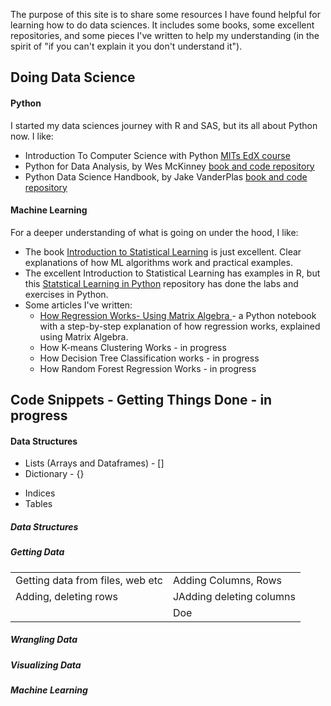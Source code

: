 The purpose of this site is to share some resources I have found helpful for learning how to do data sciences.  It includes some books, some excellent repositories, and some pieces I've written to help my understanding (in the spirit of "if you can't explain it you don't understand it"). 

## Doing Data Science

#### Python
I started my data sciences journey with R and SAS, but its all about Python now. I like:
* Introduction To Computer Science with Python <a href="https://www.edx.org/course/introduction-to-computer-science-and-programming-7" rel="nofollow"> MITs EdX course</a>
* Python for Data Analysis, by Wes McKinney <a href="https://github.com/wesm/pydata-book/" rel="nofollow"> book and code repository</a>
* Python Data Science Handbook, by Jake VanderPlas <a href="https://jakevdp.github.io/PythonDataScienceHandbook/" rel="nofollow"> book and code repository</a>

#### Machine Learning
For a deeper understanding of what is going on under the hood, I like: 
* The book <a href="http://faculty.marshall.usc.edu/gareth-james/ISL/" rel="nofollow">Introduction to Statistical Learning</a> is just excellent. Clear explanations of how ML algorithms work and practical examples. 
* The excellent Introduction to Statistical Learning has examples in R, but this <a href="https://github.com/JWarmenhoven/ISLR-python" rel="nofollow">Statstical Learning in Python</a> repository has done the labs and exercises in Python.
* Some articles I've written:
    * <a href="https://mattconners.github.io/RegressionusingMatrixAlgebra"> How Regression Works- Using Matrix Algebra </a> - a Python notebook with a step-by-step explanation of how regression works, explained using Matrix Algebra.
    * How K-means Clustering Works  - in progress
    * How Decision Tree Classification works - in progress
    * How Random Forest Regression Works - in progress
    

## Code Snippets - Getting Things Done - in progress
<h4>Data Structures</h4>
   <div class="div1">
        <ul>
           <li>Lists (Arrays and Dataframes) - [] </li>
           <li>Dictionary - {}</li>
        </ul>
    </div>
         <ul>
            <li>Indices </li>
           <li>Tables</li>
         </ul>
    </div>




##### Data Structures

##### Getting Data
<table style="width:100%" border-style: none>

  <tr>
    <td>Getting data from files, web etc</td>
    <td>Adding Columns, Rows</td>
  </tr>
  <tr>
    <td>Adding, deleting rows</td>
    <td>JAdding deleting columns</td>
  </tr>
  <tr>
    <td></td>
    <td>Doe</td>
  </tr>
</table>

  
#####  Wrangling Data

#####  Visualizing Data
  
#####  Machine Learning
  
